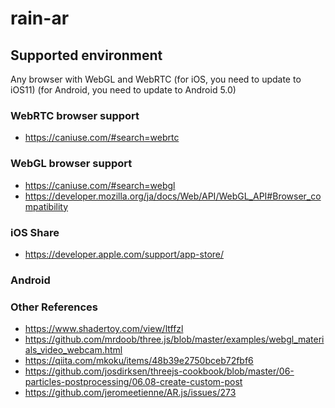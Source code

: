 # rain-ar
## Supported environment
Any browser with WebGL and WebRTC 
(for iOS, you need to update to iOS11)
(for Android, you need to update to Android 5.0)

### WebRTC browser support
- https://caniuse.com/#search=webrtc
### WebGL browser support
- https://caniuse.com/#search=webgl
- https://developer.mozilla.org/ja/docs/Web/API/WebGL_API#Browser_compatibility

### iOS Share
- https://developer.apple.com/support/app-store/
### Android


### Other References
- https://www.shadertoy.com/view/ltffzl
- https://github.com/mrdoob/three.js/blob/master/examples/webgl_materials_video_webcam.html
- https://qiita.com/mkoku/items/48b39e2750bceb72fbf6
- https://github.com/josdirksen/threejs-cookbook/blob/master/06-particles-postprocessing/06.08-create-custom-post
- https://github.com/jeromeetienne/AR.js/issues/273
